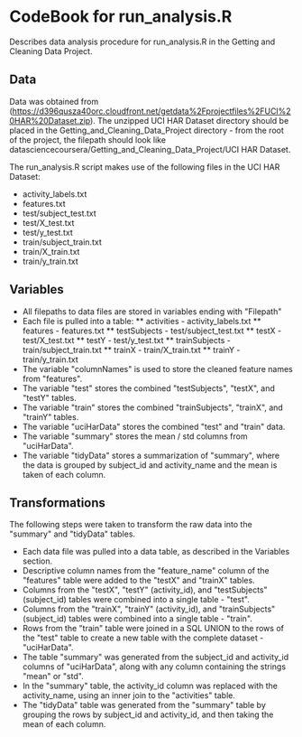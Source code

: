 # CodeBook for run_analysis.R

Describes data analysis procedure for run_analysis.R in the Getting and Cleaning Data Project.

## Data

Data was obtained from (https://d396qusza40orc.cloudfront.net/getdata%2Fprojectfiles%2FUCI%20HAR%20Dataset.zip). The unzipped UCI HAR Dataset directory should be placed in the Getting_and_Cleaning_Data_Project directory - from the root of the project, the filepath should look like datasciencecoursera/Getting_and_Cleaning_Data_Project/UCI HAR Dataset.

The run_analysis.R script makes use of the following files in the UCI HAR Dataset:
* activity_labels.txt
* features.txt
* test/subject_test.txt
* test/X_test.txt
* test/y_test.txt
* train/subject_train.txt
* train/X_train.txt
* train/y_train.txt

## Variables

* All filepaths to data files are stored in variables ending with "Filepath"
* Each file is pulled into a table:
** activities - activity_labels.txt
** features - features.txt
** testSubjects - test/subject_test.txt
** testX - test/X_test.txt
** testY - test/y_test.txt
** trainSubjects - train/subject_train.txt
** trainX - train/X_train.txt
** trainY - train/y_train.txt
* The variable "columnNames" is used to store the cleaned feature names from "features".
* The variable "test" stores the combined "testSubjects", "testX", and "testY" tables.
* The variable "train" stores the combined "trainSubjects", "trainX", and "trainY" tables.
* The variable "uciHarData" stores the combined "test" and "train" data.
* The variable "summary" stores the mean / std columns from "uciHarData".
* The variable "tidyData" stores a summarization of "summary", where the data is grouped by subject_id and activity_name and the mean is taken of each column. 

## Transformations

The following steps were taken to transform the raw data into the "summary" and "tidyData" tables.
* Each data file was pulled into a data table, as described in the Variables section.
* Descriptive column names from the "feature_name" column of the "features" table were added to the "testX" and "trainX" tables.
* Columns from the "testX", "testY" (activity_id), and "testSubjects" (subject_id) tables were combined into a single table - "test".
* Columns from the "trainX", "trainY" (activity_id), and "trainSubjects" (subject_id) tables were combined into a single table - "train".
* Rows from the "train" table were joined in a SQL UNION to the rows of the "test" table to create a new table with the complete dataset - "uciHarData".
* The table "summary" was generated from the subject_id and activity_id columns of "uciHarData", along with any column containing the strings "mean" or "std".
* In the "summary" table, the activity_id column was replaced with the activity_name, using an inner join to the "activities" table.
* The "tidyData" table was generated from the "summary" table by grouping the rows by subject_id and activity_id, and then taking the mean of each column.
